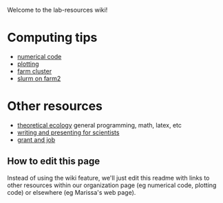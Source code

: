 Welcome to the lab-resources wiki! 

# Computing tips

* [numerical code](https://github.com/BaskettLab/computing/blob/master/numerical.md)
* [plotting](https://github.com/BaskettLab/computing/blob/master/plotting.md)
* [farm cluster](https://github.com/BaskettLab/farm-guide/blob/master/Beginners_guide_to_farm.md)
* [slurm on farm2](https://github.com/BaskettLab/farm-guide/blob/master/slurm-update.md)

# Other resources

* [theoretical ecology](http://www.des.ucdavis.edu/faculty/baskett/links/theory.html) general programming, math, latex, etc
* [writing and presenting for scientists](http://www.des.ucdavis.edu/faculty/baskett/links/communication.html)
* [grant and job](http://www.des.ucdavis.edu/faculty/baskett/links/academia.html)


## How to edit this page

Instead of using the wiki feature, we'll just edit this readme with links to other resources within our organization page (eg numerical code, plotting code) or elsewhere (eg Marissa's web page). 


